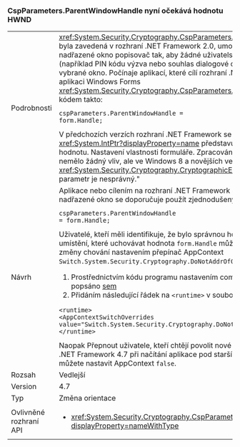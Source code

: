 ### <a name="cspparametersparentwindowhandle-now-expects-hwnd-value"></a>CspParameters.ParentWindowHandle nyní očekává hodnotu HWND

|   |   |
|---|---|
|Podrobnosti|<xref:System.Security.Cryptography.CspParameters.ParentWindowHandle> Hodnotu, která byla zavedená v rozhraní .NET Framework 2.0, umožňuje aplikaci zaregistrovat hodnotu nadřazené okno popisovač tak, aby žádné uživatelské rozhraní vyžaduje přístup ke klíči (například PIN kódu výzva nebo souhlas dialogové okno) otevře jako modální podřízené vybrané okno. Počínaje aplikací, které cílí rozhraní .NET Framework 4.7, můžete nastavit aplikaci Windows Forms <xref:System.Security.Cryptography.CspParameters.ParentWindowHandle> vlastnost s kódem takto:<pre><code class="lang-csharp">cspParameters.ParentWindowHandle = form.Handle;&#13;&#10;</code></pre>V předchozích verzích rozhraní .NET Framework se očekávala se hodnota <xref:System.IntPtr?displayProperty=name> představující místo v paměti kde [HWND](https://msdn.microsoft.com/library/windows/desktop/aa383751.aspx#HWND) bydleli hodnotu. Nastavení vlastnosti formuláře. Zpracování ve Windows 7 a dřívějších verzí nemělo žádný vliv, ale ve Windows 8 a novějších verzích, výsledkem je to &quot; <xref:System.Security.Cryptography.CryptographicException?displayProperty=name>: parametr je nesprávný.&quot;|
|Návrh|Aplikace nebo cílením na rozhraní .NET Framework 4.7 vyšší chtějí zaregistrovat vztahu nadřazené okno se doporučuje použít zjednodušený formuláře:<pre><code class="lang-csharp">cspParameters.ParentWindowHandle = form.Handle;&#13;&#10;</code></pre>Uživatelé, kteří měli identifikuje, že bylo správnou hodnotu předávání na adresu paměti umístění, které uchovávat hodnota <code>form.Handle</code> můžete vyjádření výslovného nesouhlasu změny chování nastavením přepínač AppContext <code>Switch.System.Security.Cryptography.DoNotAddrOfCspParentWindowHandle</code> k <code>true</code>.<ol><li>Prostřednictvím kódu programu nastavením compat přepne na AppContext, jak je popsáno [sem](http://blogs.msdn.com/b/dotnet/archive/2015/04/29/net-announcements-at-build-2015.aspx#dotnet46)</li><li>Přidáním následující řádek na <code>&lt;runtime&gt;</code> v souboru app.config:</li></ol><pre><code class="lang-xml">&lt;runtime&gt;&#13;&#10;&lt;AppContextSwitchOverrides value=&quot;Switch.System.Security.Cryptography.DoNotAddrOfCspParentWindowHandle=true&quot;/&gt;&#13;&#10;&lt;/runtime&gt;&#13;&#10;</code></pre>Naopak Přepnout uživatele, kteří chtějí povolit nové chování na modul runtime rozhraní .NET Framework 4.7 při načítání aplikace pod starší verze rozhraní .NET Framework, můžete nastavit AppContext <code>false</code>.|
|Rozsah|Vedlejší|
|Version|4.7|
|Typ|Změna orientace|
|Ovlivněné rozhraní API|<ul><li><xref:System.Security.Cryptography.CspParameters.ParentWindowHandle?displayProperty=nameWithType></li></ul>|

